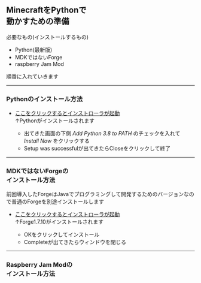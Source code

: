 ## MinecraftをPythonで<br>動かすための準備
必要なもの(インストールするもの)
* Python(最新版)
* MDKではないForge
* raspberry Jam Mod

順番に入れていきます

---

### Pythonのインストール方法
* [ここをクリックするとインストローラが起動](https://www.python.org/ftp/python/3.8.0/python-3.8.0-amd64-webinstall.exe)<br>↑Pythonがインストールされます

  * 出てきた画面の下側 *Add Python 3.8 to PATH* のチェックを入れて *Install Now* をクリックする
  * Setup was successfulが出てきたらCloseをクリックして終了

---

### MDKではないForgeの<br>インストール方法
前回導入したForgeはJavaでプログラミングして開発するためのバージョンなので普通のForgeを別途インストールします
* [ここをクリックするとインストローラが起動](http://files.minecraftforge.net/maven/net/minecraftforge/forge/1.7.10-10.13.4.1558-1.7.10/forge-1.7.10-10.13.4.1558-1.7.10-installer-win.exe)<br>↑Forge1.7.10がインストールされます

  * OKをクリックしてインストール
  * Completeが出てきたらウィンドウを閉じる


---

### Raspberry Jam Modの<br>インストール方法


